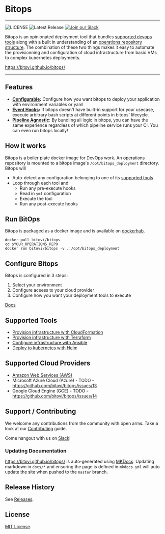 # Bitops

---------------------

![LICENSE](https://img.shields.io/github/license/bitovi/bitops)
![Latest Release](https://img.shields.io/github/v/release/bitovi/bitops)
[![Join our Slack](https://img.shields.io/badge/slack-join%20chat-611f69.svg)](https://www.bitovi.com/community/slack?utm_source=badge&utm_medium=badge&utm_campaign=pr-badge&utm_content=badge)


Bitops is an opinionated deployment tool that bundles [supported devops tools](#supported-tools) along with a built in understanding of an [operations repository structure](docs/operations-repo-structure.md). The combination of these two things makes it easy to automate the provisionning and configuration of cloud infrastructure from basic VMs to complex kubernetes deployments.

https://bitovi.github.io/bitops/

---------------------

## Features

* **[Configurable](docs/configuration-base.md):** Configure how you want bitops to deploy your application with environment variables or yaml
* **[Event Hooks](docs/lifecycle.md):** If bitops doesn't have built-in support for your usecase, execute arbitrary bash scripts at different points in bitops' lifecycle.
* **[Pipeline Agnostic](docs/examples.md):** By bundling all logic in bitops, you can have the same experience regardless of which pipeline service runs your CI. You can even run bitops locally!

## How it works

Bitops is a boiler plate docker image for DevOps work. An operations repository is mounted to a bitops image's `/opt/bitops_deployment` directory. Bitops will

* Auto-detect any configuration belonging to one of its [supported tools](#supported-tools)
* Loop through each tool and
  * Run any pre-execute hooks
  * Read in `yml` configuration
  * Execute the tool
  * Run any post-execute hooks

## Run BitOps
Bitops is packaged as a docker image and is available on [dockerhub](https://hub.docker.com/repository/docker/bitovi/bitops).
```
docker pull bitovi/bitops
cd $YOUR_OPERATIONS_REPO
docker run bitovi/bitops -v .:/opt/bitops_deployment
```

## Configure Bitops

Bitops is configured in 3 steps:

1. Select your environment
2. Configure aceess to your cloud provider
3. Configure how you want your deployment tools to execute

[Docs](docs/configuration-base.md)

## Supported Tools
* [Provision infrastructure with CloudFormation](docs/tool-configuration/configuration-cloudformation.md)
* [Provision infrastructure with Terraform](docs/tool-configuration/configuration-terraform.md)
* [Configure infrastructure with Ansible](docs/tool-configuration/configuration-ansible.md)
* [Deploy to kubernetes with Helm](docs/tool-configuration/configuration-helm.md)

## Supported Cloud Providers

* [Amazon Web Services (AWS)](docs/cloud-configuration/configuration-aws.md)
* Microsoft Azure Cloud (Azure) - TODO - https://github.com/bitovi/bitops/issues/13
* Google Cloud Engine (GCE) - TODO - https://github.com/bitovi/bitops/issues/14

## Support / Contributing

We welcome any contributions from the community with open arms. Take a look at our [Contributing](docs/contributing/contributing.md) guide.

Come hangout with us on [Slack](https://www.bitovi.com/community/slack)!

### Updating Documentation

https://bitovi.github.io/bitops/ is auto-generated using [MKDocs](https://www.mkdocs.org/). Updating markdown in `docs/*` and ensuring the page is defined in `mkdocs.yml` will auto update the site when pushed to the `master` branch.

## Release History

See [Releases](https://github.com/bitovi/bitops/releases).

## License

[MIT License](/license).
